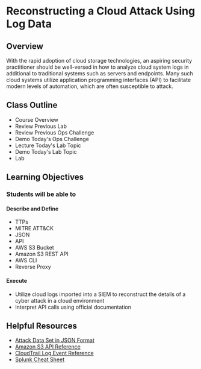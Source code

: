 # Reconstructing a Cloud Attack Using Log Data

## Overview

With the rapid adoption of cloud storage technologies, an aspiring security practitioner should be well-versed in how to analyze cloud system logs in additional to traditional systems such as servers and endpoints. Many such cloud systems utilize application programming interfaces (API) to facilitate modern levels of automation, which are often susceptible to attack.

## Class Outline

- Course Overview
- Review Previous Lab
- Review Previous Ops Challenge
- Demo Today's Ops Challenge
- Lecture Today's Lab Topic
- Demo Today's Lab Topic
- Lab

## Learning Objectives

### Students will be able to

#### Describe and Define

- TTPs
- MITRE ATT&CK
- JSON
- API
- AWS S3 Bucket
- Amazon S3 REST API
- AWS CLI
- Reverse Proxy

#### Execute

- Utilize cloud logs imported into a SIEM to reconstruct the details of a cyber attack in a cloud environment
- Interpret API calls using official documentation

## Helpful Resources

- [Attack Data Set in JSON Format](https://raw.githubusercontent.com/OTRF/mordor/master/datasets/small/aws/collection/ec2_proxy_s3_exfiltration.zip)
- [Amazon S3 API Reference](https://docs.aws.amazon.com/AmazonS3/latest/API/API_Operations.html)
- [CloudTrail Log Event Reference](https://docs.aws.amazon.com/awscloudtrail/latest/userguide/cloudtrail-event-reference-record-contents.html)
- [Splunk Cheat Sheet](https://wiki.splunk.com/images/2/2b/Cheatsheet.pdf)
